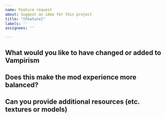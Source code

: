```yaml
---
name: Feature request
about: Suggest an idea for this project
title: "[Feature]"
labels: ''
assignees: ''

---
```


## What would you like to have changed or added to Vampirism



## Does this make the mod experience more balanced?


## Can you provide additional resources (etc. textures or models)
